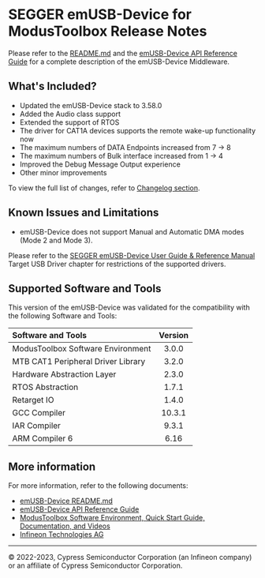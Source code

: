 # SEGGER emUSB-Device for ModusToolbox Release Notes

Please refer to the [README.md](./README.md) and the [emUSB-Device API Reference Guide](https://infineon.github.io/emusb-device/html/index.html) for a complete description of the emUSB-Device Middleware.

## What's Included?

* Updated the emUSB-Device stack to 3.58.0
* Added the Audio class support
* Extended the support of RTOS
* The driver for CAT1A devices supports the remote wake-up functionality now
* The maximum numbers of DATA Endpoints increased from 7 -> 8
* The maximum numbers of Bulk interface increased from 1 -> 4
* Improved the Debug Message Output experience
* Other minor improvements

To view the full list of changes, refer to [Changelog section](https://infineon.github.io/emusb-device/html/index.html#section_emusb_device_changelog).

## Known Issues and Limitations

* emUSB-Device does not support Manual and Automatic DMA modes (Mode 2 and Mode 3).

Please refer to the [SEGGER emUSB-Device User Guide & Reference Manual](./docs/UM09001_emUSBD.pdf) Target USB Driver chapter for restrictions of the supported drivers.

## Supported Software and Tools

This version of the emUSB-Device was validated for the compatibility with the following Software and Tools:

| Software and Tools                                      | Version |
| :---                                                    | :----:  |
| ModusToolbox Software Environment                       | 3.0.0   |
| MTB CAT1 Peripheral Driver Library                      | 3.2.0   |
| Hardware Abstraction Layer                              | 2.3.0   |
| RTOS Abstraction                                        | 1.7.1   |
| Retarget IO                                             | 1.4.0   |
| GCC Compiler                                            | 10.3.1  |
| IAR Compiler                                            | 9.3.1   |
| ARM Compiler 6                                          | 6.16    |

## More information

For more information, refer to the following documents:

* [emUSB-Device README.md](./README.md)
* [emUSB-Device API Reference Guide](https://infineon.github.io/emusb-device/html/index.html)
* [ModusToolbox Software Environment, Quick Start Guide, Documentation, and Videos](https://www.infineon.com/cms/en/design-support/tools/sdk/modustoolbox-software/)
* [Infineon Technologies AG](https://www.infineon.com)

---
© 2022-2023, Cypress Semiconductor Corporation (an Infineon company) or an affiliate of Cypress Semiconductor Corporation.
